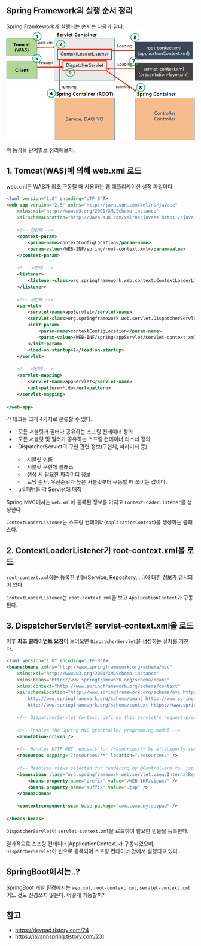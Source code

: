 ## Spring Framework의 실행 순서 정리

Spring Framkework가 실행되는 순서는 다음과 같다.
![img.png](img.png)

위 동작을 단계별로 정리해보자.

## 1. Tomcat(WAS)에 의해 **web.xml** 로드

web.xml은 WAS가 최초 구동될 때 사용하는 웹 애플리케이션 설정 파일이다.

```xml
<?xml version="1.0" encoding="UTF-8"?>
<web-app version="2.5" xmlns="http://java.sun.com/xml/ns/javaee"
	xmlns:xsi="http://www.w3.org/2001/XMLSchema-instance"
	xsi:schemaLocation="http://Java.sun.com/xml/ns/javaee https://java.sun.com/xml/ns/javaee/web-app_2_5.xsd">

	<!-- 첫번째 -->
	<context-param>
		<param-name>contextConfigLocation</param-name>
		<param-value>/WEB-INF/spring/root-context.xml</param-value>
	</context-param>
	
	<!-- 두번째 -->
	<listener>
		<listener-class>org.springframework.web.context.ContextLoaderListener</listener-class>
	</listener>

	<!-- 세번째 -->
	<servlet>
		<servlet-name>appServlet</servlet-name>
		<servlet-class>org.springframework.web.servlet.DispatcherServlet</servlet-class>
		<init-param>
			<param-name>contextConfigLocation</param-name>
			<param-value>/WEB-INF/spring/appServlet/servlet-context.xml</param-value>
		</init-param>
		<load-on-startup>1</load-on-startup>
	</servlet>

	<!-- 네번째 -->
	<servlet-mapping>
		<servlet-name>appServlet</servlet-name>
		<url-pattern>*.do</url-pattern>
	</servlet-mapping>

</web-app>
```

각 태그는 크게 4가지로 분류할 수 있다.

- <context-param>: 모든 서블릿과 필터가 공유하는 스프링 컨테이너 정의
- <listener>: 모든 서블릿 및 필터가 공유하는 스프링 컨테이너 리스너 정의
- <servlet>: DispatcherServlet의 구현 관련 정보(구현체, 파라미터 등) 
    - <servlet-name>: 서블릿 이름
    - <servlet-class>: 서블릿 구현체 클래스
    - <init-param>: 생성 시 필요한 파라미터 정보 
    - <load-on-startup>: 로딩 순서. 우선순위가 높은 서블릿부터 구동할 때 쓰이는 값이다.
- <servlet-mapping>: uri 패턴을 각 Servlet에 매칭

Spring MVC에서는 `web.xml`에 등록된 정보를 가지고 `ContextLoaderListener`를 생성한다.

`ContextLoaderListener`는 스프링 컨테이너(`ApplicationContext`)를 생성하는 클래스다.

## 2. **ContextLoaderListener**가 **root-context.xml**을 로드

`root-context.xml`에는 등록한 빈들(Service, Repository, ...)에 대한 정보가 명시되어 있다.

`ContextLoaderListener`는 `root-context.xml`을 보고 `ApplicationContext`가 구동된다.

## 3. **DispatcherServlet**은 **servlet-context.xml**을 로드 

이후 **최초** **클라이언트 요청**이 들어오면 `DispatcherServlet`을 생성하는 절차를 거친다.

```xml
<?xml version="1.0" encoding="UTF-8"?>
<beans:beans xmlns="http://www.springframework.org/schema/mvc"
	xmlns:xsi="http://www.w3.org/2001/XMLSchema-instance"
	xmlns:beans="http://www.springframework.org/schema/beans"
	xmlns:context="http://www.springframework.org/schema/context"
	xsi:schemaLocation="http://www.springframework.org/schema/mvc https://www.springframework.org/schema/mvc/spring-mvc.xsd
		http://www.springframework.org/schema/beans https://www.springframework.org/schema/beans/spring-beans.xsd
		http://www.springframework.org/schema/context https://www.springframework.org/schema/context/spring-context.xsd">

	<!-- DispatcherServlet Context: defines this servlet's request-processing infrastructure -->
	
	<!-- Enables the Spring MVC @Controller programming model -->
	<annotation-driven />

	<!-- Handles HTTP GET requests for /resources/** by efficiently serving up static resources in the ${webappRoot}/resources directory -->
	<resources mapping="/resources/**" location="/resources/" />

	<!-- Resolves views selected for rendering by @Controllers to .jsp resources in the /WEB-INF/views directory -->
	<beans:bean class="org.springframework.web.servlet.view.InternalResourceViewResolver">
		<beans:property name="prefix" value="/WEB-INF/views/" />
		<beans:property name="suffix" value=".jsp" />
	</beans:bean>
	
	<context:component-scan base-package="com.company.devpad" />
	
</beans:beans>
```

`DispatcherServlet`이 `servlet-context.xml`을 로드하여 필요한 빈들을 등록한다.

결과적으로 스프링 컨테이너(ApplicationContext)가 구동되었으며, `DispatcherServlet`이 빈으로 등록되어 스프링 컨테이너 안에서 실행되고 있다.

## SpringBoot에서는..?

SpringBoot 개발 환경에서는 `web.xml`, `root-context.xml`, `servlet-context.xml` 어느 것도 신경쓰지 않는다. 어떻게 가능할까?



## 참고

- https://devpad.tistory.com/24
- https://javannspring.tistory.com/231
